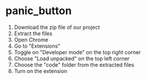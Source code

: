 # panic_button
1. Download the zip file of our project
2. Extract the files
3. Open Chrome
4. Go to "Extensions"
5. Toggle on "Developer mode" on the top right corner
6. Choose "Load unpacked" on the top left corner
7. Choose the "code" folder from the extracted files
8. Turn on the extension

